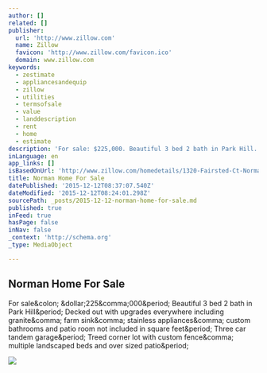 ```yaml
---
author: []
related: []
publisher:
  url: 'http://www.zillow.com'
  name: Zillow
  favicon: 'http://www.zillow.com/favicon.ico'
  domain: www.zillow.com
keywords:
  - zestimate
  - appliancesandequip
  - zillow
  - utilities
  - termsofsale
  - value
  - landdescription
  - rent
  - home
  - estimate
description: 'For sale: $225,000. Beautiful 3 bed 2 bath in Park Hill. Decked out with upgrades everywhere including granite, farm sink, stainless appliances, custom bathrooms and patio room not included in square feet. Three car tandem garage. Treed corner lot with custom fence, multiple landscaped beds and over sized patio.'
inLanguage: en
app_links: []
isBasedOnUrl: 'http://www.zillow.com/homedetails/1320-Fairsted-Ct-Norman-OK-73071/83065872_zpid/'
title: Norman Home For Sale
datePublished: '2015-12-12T08:37:07.540Z'
dateModified: '2015-12-12T08:24:01.298Z'
sourcePath: _posts/2015-12-12-norman-home-for-sale.md
published: true
inFeed: true
hasPage: false
inNav: false
_context: 'http://schema.org'
_type: MediaObject

---
```

<article style=""><h1>Norman Home For Sale</h1><p>For sale&amp;colon; &amp;dollar;225&amp;comma;000&amp;period; Beautiful 3 bed 2 bath in Park Hill&amp;period; Decked out with upgrades everywhere including granite&amp;comma; farm sink&amp;comma; stainless appliances&amp;comma; custom bathrooms and patio room not included in square feet&amp;period; Three car tandem garage&amp;period; Treed corner lot with custom fence&amp;comma; multiple landscaped beds and over sized patio&amp;period;</p><img src="http://photos2.zillowstatic.com/p_e/IShfr61ndwpgjc1000000000.jpg" /></article>